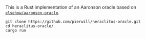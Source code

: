 This is a Rust implementation of an Aaronson oracle
based on [`elsehow/aaronson-oracle`](https://github.com/elsehow/aaronson-oracle).

```
git clone https://github.com/pierwill/heraclitus-oracle.git
cd heraclitus-oracle/
cargo run
```
